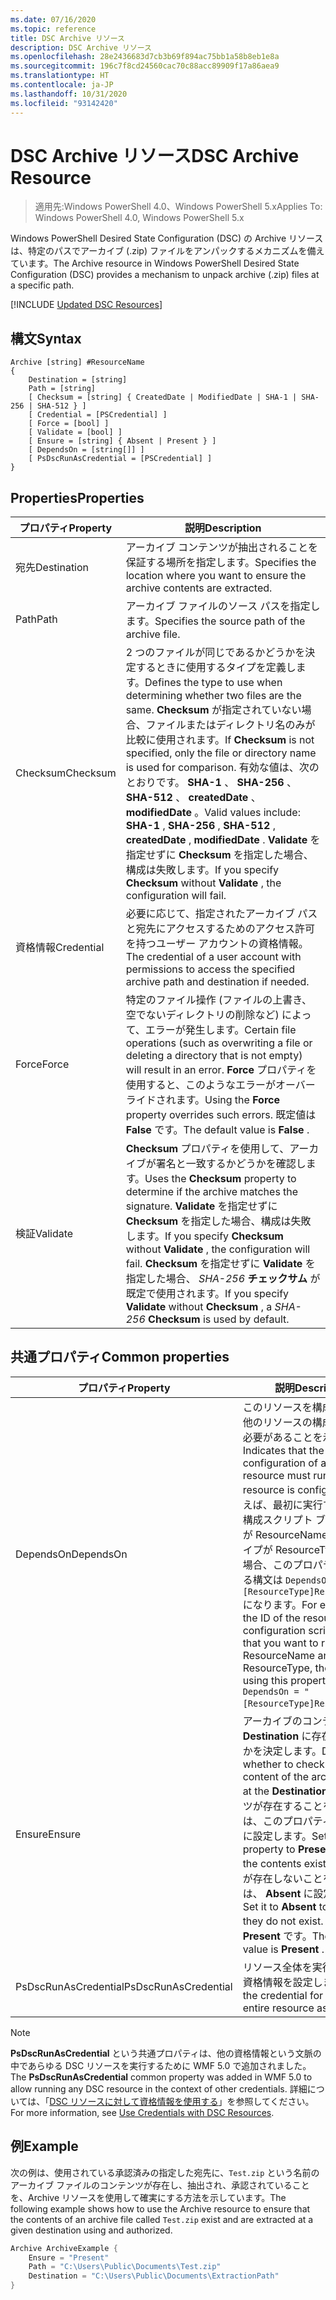 ```yaml
---
ms.date: 07/16/2020
ms.topic: reference
title: DSC Archive リソース
description: DSC Archive リソース
ms.openlocfilehash: 28e2436683d7cb3b69f894ac75bb1a58b8eb1e8a
ms.sourcegitcommit: 196c7f8cd24560cac70c88acc89909f17a86aea9
ms.translationtype: HT
ms.contentlocale: ja-JP
ms.lasthandoff: 10/31/2020
ms.locfileid: "93142420"
---
```

# <a name="dsc-archive-resource"></a><span data-ttu-id="807a9-103">DSC Archive リソース</span><span class="sxs-lookup"><span data-stu-id="807a9-103">DSC Archive Resource</span></span>

> <span data-ttu-id="807a9-104">適用先:Windows PowerShell 4.0、Windows PowerShell 5.x</span><span class="sxs-lookup"><span data-stu-id="807a9-104">Applies To: Windows PowerShell 4.0, Windows PowerShell 5.x</span></span>

<span data-ttu-id="807a9-105">Windows PowerShell Desired State Configuration (DSC) の Archive リソースは、特定のパスでアーカイブ (.zip) ファイルをアンパックするメカニズムを備えています。</span><span class="sxs-lookup"><span data-stu-id="807a9-105">The Archive resource in Windows PowerShell Desired State Configuration (DSC) provides a mechanism to unpack archive (.zip) files at a specific path.</span></span>

[!INCLUDE [Updated DSC Resources](../../../../../includes/dsc-resources.md)]

## <a name="syntax"></a><span data-ttu-id="807a9-106">構文</span><span class="sxs-lookup"><span data-stu-id="807a9-106">Syntax</span></span>

```Syntax
Archive [string] #ResourceName
{
    Destination = [string]
    Path = [string]
    [ Checksum = [string] { CreatedDate | ModifiedDate | SHA-1 | SHA-256 | SHA-512 } ]
    [ Credential = [PSCredential] ]
    [ Force = [bool] ]
    [ Validate = [bool] ]
    [ Ensure = [string] { Absent | Present } ]
    [ DependsOn = [string[]] ]
    [ PsDscRunAsCredential = [PSCredential] ]
}
```

## <a name="properties"></a><span data-ttu-id="807a9-107">Properties</span><span class="sxs-lookup"><span data-stu-id="807a9-107">Properties</span></span>

|<span data-ttu-id="807a9-108">プロパティ</span><span class="sxs-lookup"><span data-stu-id="807a9-108">Property</span></span> |<span data-ttu-id="807a9-109">説明</span><span class="sxs-lookup"><span data-stu-id="807a9-109">Description</span></span> |
|---|---|
| <span data-ttu-id="807a9-110">宛先</span><span class="sxs-lookup"><span data-stu-id="807a9-110">Destination</span></span> | <span data-ttu-id="807a9-111">アーカイブ コンテンツが抽出されることを保証する場所を指定します。</span><span class="sxs-lookup"><span data-stu-id="807a9-111">Specifies the location where you want to ensure the archive contents are extracted.</span></span> |
| <span data-ttu-id="807a9-112">Path</span><span class="sxs-lookup"><span data-stu-id="807a9-112">Path</span></span> | <span data-ttu-id="807a9-113">アーカイブ ファイルのソース パスを指定します。</span><span class="sxs-lookup"><span data-stu-id="807a9-113">Specifies the source path of the archive file.</span></span> |
| <span data-ttu-id="807a9-114">Checksum</span><span class="sxs-lookup"><span data-stu-id="807a9-114">Checksum</span></span> | <span data-ttu-id="807a9-115">2 つのファイルが同じであるかどうかを決定するときに使用するタイプを定義します。</span><span class="sxs-lookup"><span data-stu-id="807a9-115">Defines the type to use when determining whether two files are the same.</span></span> <span data-ttu-id="807a9-116">**Checksum** が指定されていない場合、ファイルまたはディレクトリ名のみが比較に使用されます。</span><span class="sxs-lookup"><span data-stu-id="807a9-116">If **Checksum** is not specified, only the file or directory name is used for comparison.</span></span> <span data-ttu-id="807a9-117">有効な値は、次のとおりです。 **SHA-1** 、 **SHA-256** 、 **SHA-512** 、 **createdDate** 、 **modifiedDate** 。</span><span class="sxs-lookup"><span data-stu-id="807a9-117">Valid values include: **SHA-1** , **SHA-256** , **SHA-512** , **createdDate** , **modifiedDate** .</span></span> <span data-ttu-id="807a9-118">**Validate** を指定せずに **Checksum** を指定した場合、構成は失敗します。</span><span class="sxs-lookup"><span data-stu-id="807a9-118">If you specify **Checksum** without **Validate** , the configuration will fail.</span></span> |
| <span data-ttu-id="807a9-119">資格情報</span><span class="sxs-lookup"><span data-stu-id="807a9-119">Credential</span></span> | <span data-ttu-id="807a9-120">必要に応じて、指定されたアーカイブ パスと宛先にアクセスするためのアクセス許可を持つユーザー アカウントの資格情報。</span><span class="sxs-lookup"><span data-stu-id="807a9-120">The credential of a user account with permissions to access the specified archive path and destination if needed.</span></span> |
| <span data-ttu-id="807a9-121">Force</span><span class="sxs-lookup"><span data-stu-id="807a9-121">Force</span></span> | <span data-ttu-id="807a9-122">特定のファイル操作 (ファイルの上書き、空でないディレクトリの削除など) によって、エラーが発生します。</span><span class="sxs-lookup"><span data-stu-id="807a9-122">Certain file operations (such as overwriting a file or deleting a directory that is not empty) will result in an error.</span></span> <span data-ttu-id="807a9-123">**Force** プロパティを使用すると、このようなエラーがオーバーライドされます。</span><span class="sxs-lookup"><span data-stu-id="807a9-123">Using the **Force** property overrides such errors.</span></span> <span data-ttu-id="807a9-124">既定値は **False** です。</span><span class="sxs-lookup"><span data-stu-id="807a9-124">The default value is **False** .</span></span> |
| <span data-ttu-id="807a9-125">検証</span><span class="sxs-lookup"><span data-stu-id="807a9-125">Validate</span></span>| <span data-ttu-id="807a9-126">**Checksum** プロパティを使用して、アーカイブが署名と一致するかどうかを確認します。</span><span class="sxs-lookup"><span data-stu-id="807a9-126">Uses the **Checksum** property to determine if the archive matches the signature.</span></span> <span data-ttu-id="807a9-127">**Validate** を指定せずに **Checksum** を指定した場合、構成は失敗します。</span><span class="sxs-lookup"><span data-stu-id="807a9-127">If you specify **Checksum** without **Validate** , the configuration will fail.</span></span> <span data-ttu-id="807a9-128">**Checksum** を指定せずに **Validate** を指定した場合、 _SHA-256_ **チェックサム** が既定で使用されます。</span><span class="sxs-lookup"><span data-stu-id="807a9-128">If you specify **Validate** without **Checksum** , a _SHA-256_ **Checksum** is used by default.</span></span> |

## <a name="common-properties"></a><span data-ttu-id="807a9-129">共通プロパティ</span><span class="sxs-lookup"><span data-stu-id="807a9-129">Common properties</span></span>

|<span data-ttu-id="807a9-130">プロパティ</span><span class="sxs-lookup"><span data-stu-id="807a9-130">Property</span></span> |<span data-ttu-id="807a9-131">説明</span><span class="sxs-lookup"><span data-stu-id="807a9-131">Description</span></span> |
|---|---|
|<span data-ttu-id="807a9-132">DependsOn</span><span class="sxs-lookup"><span data-stu-id="807a9-132">DependsOn</span></span> |<span data-ttu-id="807a9-133">このリソースを構成する前に、他のリソースの構成を実行する必要があることを示します。</span><span class="sxs-lookup"><span data-stu-id="807a9-133">Indicates that the configuration of another resource must run before this resource is configured.</span></span> <span data-ttu-id="807a9-134">たとえば、最初に実行するリソース構成スクリプト ブロックの ID が ResourceName で、そのタイプが ResourceType である場合、このプロパティを使用する構文は `DependsOn = "[ResourceType]ResourceName"` になります。</span><span class="sxs-lookup"><span data-stu-id="807a9-134">For example, if the ID of the resource configuration script block that you want to run first is ResourceName and its type is ResourceType, the syntax for using this property is `DependsOn = "[ResourceType]ResourceName"`.</span></span> |
|<span data-ttu-id="807a9-135">Ensure</span><span class="sxs-lookup"><span data-stu-id="807a9-135">Ensure</span></span> |<span data-ttu-id="807a9-136">アーカイブのコンテンツが **Destination** に存在するかどうかを決定します。</span><span class="sxs-lookup"><span data-stu-id="807a9-136">Determines whether to check if the content of the archive exists at the **Destination** .</span></span> <span data-ttu-id="807a9-137">コンテンツが存在することを保証するには、このプロパティを **Present** に設定します。</span><span class="sxs-lookup"><span data-stu-id="807a9-137">Set this property to **Present** to ensure the contents exist.</span></span> <span data-ttu-id="807a9-138">コンテンツが存在しないことを保証するには、 **Absent** に設定します。</span><span class="sxs-lookup"><span data-stu-id="807a9-138">Set it to **Absent** to ensure they do not exist.</span></span> <span data-ttu-id="807a9-139">既定値は **Present** です。</span><span class="sxs-lookup"><span data-stu-id="807a9-139">The default value is **Present** .</span></span> |
|<span data-ttu-id="807a9-140">PsDscRunAsCredential</span><span class="sxs-lookup"><span data-stu-id="807a9-140">PsDscRunAsCredential</span></span> |<span data-ttu-id="807a9-141">リソース全体を実行するための資格情報を設定します。</span><span class="sxs-lookup"><span data-stu-id="807a9-141">Sets the credential for running the entire resource as.</span></span> |

> [!NOTE]
> <span data-ttu-id="807a9-142">**PsDscRunAsCredential** という共通プロパティは、他の資格情報という文脈の中であらゆる DSC リソースを実行するために WMF 5.0 で追加されました。</span><span class="sxs-lookup"><span data-stu-id="807a9-142">The **PsDscRunAsCredential** common property was added in WMF 5.0 to allow running any DSC resource in the context of other credentials.</span></span> <span data-ttu-id="807a9-143">詳細については、「[DSC リソースに対して資格情報を使用する](../../../configurations/runasuser.md)」を参照してください。</span><span class="sxs-lookup"><span data-stu-id="807a9-143">For more information, see [Use Credentials with DSC Resources](../../../configurations/runasuser.md).</span></span>

## <a name="example"></a><span data-ttu-id="807a9-144">例</span><span class="sxs-lookup"><span data-stu-id="807a9-144">Example</span></span>

<span data-ttu-id="807a9-145">次の例は、使用されている承認済みの指定した宛先に、`Test.zip` という名前のアーカイブ ファイルのコンテンツが存在し、抽出され、承認されていることを、Archive リソースを使用して確実にする方法を示しています。</span><span class="sxs-lookup"><span data-stu-id="807a9-145">The following example shows how to use the Archive resource to ensure that the contents of an archive file called `Test.zip` exist and are extracted at a given destination using and authorized.</span></span>

```powershell
Archive ArchiveExample {
    Ensure = "Present"
    Path = "C:\Users\Public\Documents\Test.zip"
    Destination = "C:\Users\Public\Documents\ExtractionPath"
}
```
